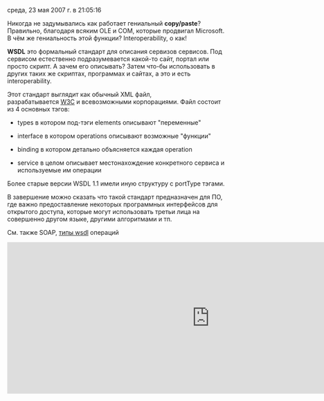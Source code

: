 среда, 23 мая 2007 г. в 21:05:16

Никогда не задумывались как работает гениальный **copy/paste**? Правильно, благодаря всяким OLE и COM, которые продвигал Microsoft. В чём же гениальность этой функции? Interoperability, о как!

**WSDL** это формальный стандарт для описания сервизов сервисов. Под сервисом естественно подразумевается какой-то сайт, портал или просто скрипт. А зачем его описывать? Затем что-бы использовать в других таких же скриптах, программах и сайтах, а это и есть interoperability.

Этот стандарт выглядит как обычный XML файл, разрабатывается [W3C](http://www.w3.org/TR/2006/CR-wsdl20-primer-20060106/) и всевозможными корпорациями. Файл состоит из 4 основных тэгов:

- types в котором под-тэги elements описывают "переменные"  
    
- interface в котором operations описывают возможные "функции"  
    
- binding в котором детально объясняется каждая operation
- service в целом описывает местонахождение конкретного сервиса и используемые им операции

Более старые версии WSDL 1.1 имели иную структуру с portType тэгами.

В завершение можно сказать что такой стандарт предназначен для ПО, где важно предоставление некоторых программных интерфейсов для открытого доступа, которые могут использовать третьи лица на совершенно другом языке, другими алгоритмами и тп.

См. также SOAP, [типы wsdl](http://www.raleigh.ru/XML/w3schools/wsdl/ports.php) операций

<iframe width="934" height="350" src="https://www.youtube.com/embed/uPgrgX8PyyM" title="Just enough web services to survive" frameborder="0" allow="accelerometer; autoplay; clipboard-write; encrypted-media; gyroscope; picture-in-picture; web-share" referrerpolicy="strict-origin-when-cross-origin" allowfullscreen></iframe>
